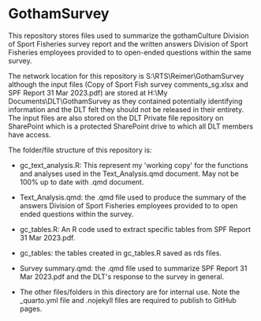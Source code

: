 # GothamSurvey

This repository stores files used to summarize the gothamCulture Division of Sport Fisheries survey report and the written answers Division of Sport Fisheries employees provided to to open-ended questions within the same survey.

The network location for this repository is S:\\RTS\\Reimer\\GothamSurvey although the input files (Copy of Sport Fish survey comments_sg.xlsx and SPF Report 31 Mar 2023.pdf) are stored at H:\\My Documents\\DLT\\GothamSurvey as they contained potentially identifying information and the DLT felt they should not be released in their entirety. The input files are also stored on the DLT Private file repository on SharePoint which is a protected SharePoint drive to which all DLT members have access.

The folder/file structure of this repository is:

-   gc_text_analysis.R: This represent my 'working copy' for the functions and analyses used in the Text_Analysis.qmd document. May not be 100% up to date with .qmd document.

-   Text_Analysis.qmd: the .qmd file used to produce the summary of the answers Division of Sport Fisheries employees provided to to open ended questions within the survey.

-   gc_tables.R: An R code used to extract specific tables from SPF Report 31 Mar 2023.pdf.

-   gc_tables: the tables created in gc_tables.R saved as rds files.

-   Survey summary.qmd: the .qmd file used to summarize SPF Report 31 Mar 2023.pdf and the DLT's response to the survey in general.

-   The other files/folders in this directory are for internal use. Note the \_quarto.yml file and .nojekyll files are required to publish to GitHub pages.
